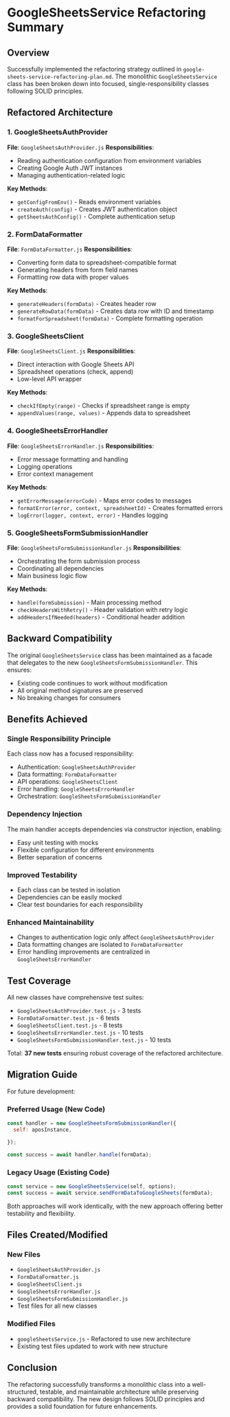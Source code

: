 # GoogleSheetsService Refactoring Summary

## Overview
Successfully implemented the refactoring strategy outlined in `google-sheets-service-refactoring-plan.md`. The monolithic `GoogleSheetsService` class has been broken down into focused, single-responsibility classes following SOLID principles.

## Refactored Architecture

### 1. GoogleSheetsAuthProvider
**File**: `GoogleSheetsAuthProvider.js`
**Responsibilities**:
- Reading authentication configuration from environment variables
- Creating Google Auth JWT instances
- Managing authentication-related logic

**Key Methods**:
- `getConfigFromEnv()` - Reads environment variables
- `createAuth(config)` - Creates JWT authentication object
- `getSheetsAuthConfig()` - Complete authentication setup

### 2. FormDataFormatter
**File**: `FormDataFormatter.js`
**Responsibilities**:
- Converting form data to spreadsheet-compatible format
- Generating headers from form field names
- Formatting row data with proper values

**Key Methods**:
- `generateHeaders(formData)` - Creates header row
- `generateRowData(formData)` - Creates data row with ID and timestamp
- `formatForSpreadsheet(formData)` - Complete formatting operation

### 3. GoogleSheetsClient
**File**: `GoogleSheetsClient.js`
**Responsibilities**:
- Direct interaction with Google Sheets API
- Spreadsheet operations (check, append)
- Low-level API wrapper

**Key Methods**:
- `checkIfEmpty(range)` - Checks if spreadsheet range is empty
- `appendValues(range, values)` - Appends data to spreadsheet

### 4. GoogleSheetsErrorHandler
**File**: `GoogleSheetsErrorHandler.js`
**Responsibilities**:
- Error message formatting and handling
- Logging operations
- Error context management

**Key Methods**:
- `getErrorMessage(errorCode)` - Maps error codes to messages
- `formatError(error, context, spreadsheetId)` - Creates formatted errors
- `logError(logger, context, error)` - Handles logging

### 5. GoogleSheetsFormSubmissionHandler
**File**: `GoogleSheetsFormSubmissionHandler.js`
**Responsibilities**:
- Orchestrating the form submission process
- Coordinating all dependencies
- Main business logic flow

**Key Methods**:
- `handle(formSubmission)` - Main processing method
- `checkHeadersWithRetry()` - Header validation with retry logic
- `addHeadersIfNeeded(headers)` - Conditional header addition

## Backward Compatibility

The original `GoogleSheetsService` class has been maintained as a facade that delegates to the new `GoogleSheetsFormSubmissionHandler`. This ensures:

- Existing code continues to work without modification
- All original method signatures are preserved
- No breaking changes for consumers

## Benefits Achieved

### Single Responsibility Principle
Each class now has a focused responsibility:
- Authentication: `GoogleSheetsAuthProvider`
- Data formatting: `FormDataFormatter`
- API operations: `GoogleSheetsClient`
- Error handling: `GoogleSheetsErrorHandler`
- Orchestration: `GoogleSheetsFormSubmissionHandler`

### Dependency Injection
The main handler accepts dependencies via constructor injection, enabling:
- Easy unit testing with mocks
- Flexible configuration for different environments
- Better separation of concerns

### Improved Testability
- Each class can be tested in isolation
- Dependencies can be easily mocked
- Clear test boundaries for each responsibility

### Enhanced Maintainability
- Changes to authentication logic only affect `GoogleSheetsAuthProvider`
- Data formatting changes are isolated to `FormDataFormatter`
- Error handling improvements are centralized in `GoogleSheetsErrorHandler`

## Test Coverage

All new classes have comprehensive test suites:
- `GoogleSheetsAuthProvider.test.js` - 3 tests
- `FormDataFormatter.test.js` - 6 tests
- `GoogleSheetsClient.test.js` - 8 tests
- `GoogleSheetsErrorHandler.test.js` - 10 tests
- `GoogleSheetsFormSubmissionHandler.test.js` - 10 tests

Total: **37 new tests** ensuring robust coverage of the refactored architecture.

## Migration Guide

For future development:

### Preferred Usage (New Code)
```javascript
const handler = new GoogleSheetsFormSubmissionHandler({
  self: aposInstance,

});

const success = await handler.handle(formData);
```

### Legacy Usage (Existing Code)
```javascript
const service = new GoogleSheetsService(self, options);
const success = await service.sendFormDataToGoogleSheets(formData);
```

Both approaches will work identically, with the new approach offering better testability and flexibility.

## Files Created/Modified

### New Files
- `GoogleSheetsAuthProvider.js`
- `FormDataFormatter.js`
- `GoogleSheetsClient.js`
- `GoogleSheetsErrorHandler.js`
- `GoogleSheetsFormSubmissionHandler.js`
- Test files for all new classes

### Modified Files
- `googleSheetsService.js` - Refactored to use new architecture
- Existing test files updated to work with new structure

## Conclusion

The refactoring successfully transforms a monolithic class into a well-structured, testable, and maintainable architecture while preserving backward compatibility. The new design follows SOLID principles and provides a solid foundation for future enhancements. 